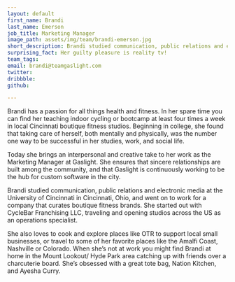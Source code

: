 ```yaml
---
layout: default
first_name: Brandi
last_name: Emerson
job_title: Marketing Manager
image_path: assets/img/team/brandi-emerson.jpg
short_description: Brandi studied communication, public relations and electronic media at the University of Cincinnati in Cincinnati, Ohio.
surprising_fact: Her guilty pleasure is reality tv!
team_tags:
email: brandi@teamgaslight.com
twitter:
dribbble:
github:

---
```

<p>Brandi has a passion for all things health and fitness. In her spare time you can find her teaching indoor cycling or bootcamp at least four times a week in local Cincinnati boutique fitness studios. Beginning in college, she found that taking care of herself, both mentally and physically, was the number one way to be successful in her studies, work, and social life.</p>

<p>Today she brings an interpersonal and creative take to her work as the Marketing Manager at Gaslight. She ensures that sincere relationships are built among the community, and that Gaslight is continuously working to be the hub for custom software in the city.</p>

<p>Brandi studied communication, public relations and electronic media at the University of Cincinnati in Cincinnati, Ohio, and went on to work for a company that curates boutique fitness brands. She started out with CycleBar Franchising LLC, traveling and opening studios across the US as an operations specialist.</p>

<p>She also loves to cook and explore places like OTR to support local small businesses, or travel to some of her favorite places like the Amalfi Coast, Nashville or Colorado. When she’s not at work you might find Brandi at home in the Mount Lookout/ Hyde Park area catching up with friends over a charcuterie board. She’s obsessed with a great tote bag, Nation Kitchen, and Ayesha Curry.</p>
